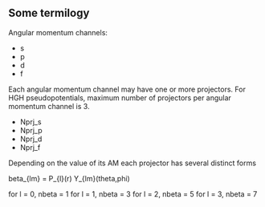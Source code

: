## Some termilogy

Angular momentum channels:
- s
- p
- d
- f

Each angular momentum channel may have one or more projectors.
For HGH pseudopotentials, maximum number of projectors per angular
momentum channel is 3.

- Nprj_s
- Nprj_p
- Nprj_d
- Nprj_f

Depending on the value of its AM each projector has several distinct forms

beta_{lm} = P_{l}(r) Y_{lm}(theta,phi)

for l = 0, nbeta = 1
for l = 1, nbeta = 3
for l = 2, nbeta = 5
for l = 3, nbeta = 7

